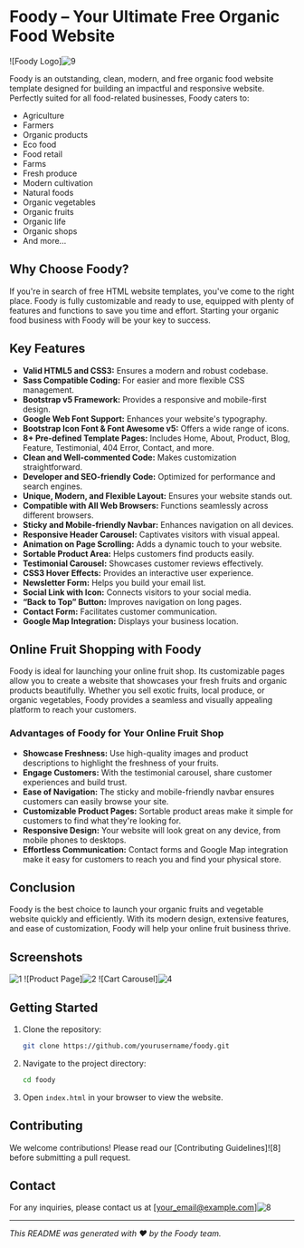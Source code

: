 

# Foody – Your Ultimate Free Organic Food Website 

![Foody Logo]![9](https://github.com/engrmumtazali0112/Website_Design/assets/156393630/d74fa8fd-81c3-44bf-b117-d9614a62e31a)


Foody is an outstanding, clean, modern, and free organic food website template designed for building an impactful and responsive website. Perfectly suited for all food-related businesses, Foody caters to:

- Agriculture
- Farmers
- Organic products
- Eco food
- Food retail
- Farms
- Fresh produce
- Modern cultivation
- Natural foods
- Organic vegetables
- Organic fruits
- Organic life
- Organic shops
- And more...

## Why Choose Foody?

If you're in search of free HTML website templates, you've come to the right place. Foody is fully customizable and ready to use, equipped with plenty of features and functions to save you time and effort. Starting your organic food business with Foody will be your key to success.

## Key Features

- **Valid HTML5 and CSS3:** Ensures a modern and robust codebase.
- **Sass Compatible Coding:** For easier and more flexible CSS management.
- **Bootstrap v5 Framework:** Provides a responsive and mobile-first design.
- **Google Web Font Support:** Enhances your website's typography.
- **Bootstrap Icon Font & Font Awesome v5:** Offers a wide range of icons.
- **8+ Pre-defined Template Pages:** Includes Home, About, Product, Blog, Feature, Testimonial, 404 Error, Contact, and more.
- **Clean and Well-commented Code:** Makes customization straightforward.
- **Developer and SEO-friendly Code:** Optimized for performance and search engines.
- **Unique, Modern, and Flexible Layout:** Ensures your website stands out.
- **Compatible with All Web Browsers:** Functions seamlessly across different browsers.
- **Sticky and Mobile-friendly Navbar:** Enhances navigation on all devices.
- **Responsive Header Carousel:** Captivates visitors with visual appeal.
- **Animation on Page Scrolling:** Adds a dynamic touch to your website.
- **Sortable Product Area:** Helps customers find products easily.
- **Testimonial Carousel:** Showcases customer reviews effectively.
- **CSS3 Hover Effects:** Provides an interactive user experience.
- **Newsletter Form:** Helps you build your email list.
- **Social Link with Icon:** Connects visitors to your social media.
- **“Back to Top” Button:** Improves navigation on long pages.
- **Contact Form:** Facilitates customer communication.
- **Google Map Integration:** Displays your business location.

## Online Fruit Shopping with Foody

Foody is ideal for launching your online fruit shop. Its customizable pages allow you to create a website that showcases your fresh fruits and organic products beautifully. Whether you sell exotic fruits, local produce, or organic vegetables, Foody provides a seamless and visually appealing platform to reach your customers.

### Advantages of Foody for Your Online Fruit Shop

- **Showcase Freshness:** Use high-quality images and product descriptions to highlight the freshness of your fruits.
- **Engage Customers:** With the testimonial carousel, share customer experiences and build trust.
- **Ease of Navigation:** The sticky and mobile-friendly navbar ensures customers can easily browse your site.
- **Customizable Product Pages:** Sortable product areas make it simple for customers to find what they're looking for.
- **Responsive Design:** Your website will look great on any device, from mobile phones to desktops.
- **Effortless Communication:** Contact forms and Google Map integration make it easy for customers to reach you and find your physical store.

## Conclusion

Foody is the best choice to launch your organic fruits and vegetable website quickly and efficiently. With its modern design, extensive features, and ease of customization, Foody will help your online fruit business thrive.

## Screenshots

![1](https://github.com/engrmumtazali0112/Website_Design/assets/156393630/f8c46aed-f6c8-4bda-bf47-8b5f8989218f)
![Product Page]![2](https://github.com/engrmumtazali0112/Website_Design/assets/156393630/3a4b3e8b-120c-4b10-b242-498d1eeea3ca)
![Cart Carousel]![4](https://github.com/engrmumtazali0112/Website_Design/assets/156393630/fe4504a6-64e0-42ac-b7b8-053543b1e683)


## Getting Started

1. Clone the repository:
    ```sh
    git clone https://github.com/yourusername/foody.git
    ```

2. Navigate to the project directory:
    ```sh
    cd foody
    ```

3. Open `index.html` in your browser to view the website.

## Contributing

We welcome contributions! Please read our [Contributing Guidelines]![8]
before submitting a pull request.


## Contact

For any inquiries, please contact us at [your_email@example.com]![8](https://github.com/engrmumtazali0112/Website_Design/assets/156393630/f41fa6df-dd71-4a0c-ad32-755e6add1356)


---

*This README was generated with ❤️ by the Foody team.*






